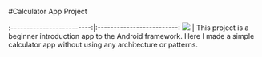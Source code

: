 #Calculator App Project

:-------------------------:|:-------------------------:
![](https://drive.google.com/file/d/1_5HDBougWTIOmNSZo_DJ5dqZFcr7I5Xf/view?usp=sharing)  |  This project is a beginner introduction app to the Android framework. Here I made a simple calculator app without using any architecture or patterns.
